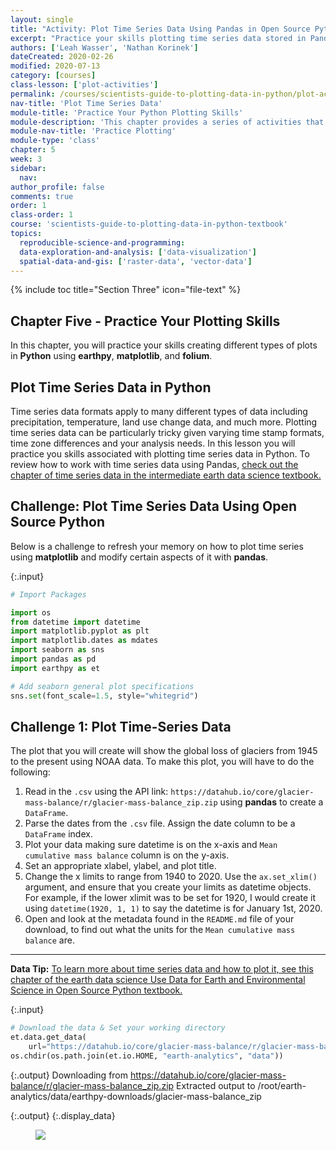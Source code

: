 ```yaml
---
layout: single
title: "Activity: Plot Time Series Data Using Pandas in Open Source Python"
excerpt: "Practice your skills plotting time series data stored in Pandas Data Frames in Python."
authors: ['Leah Wasser', 'Nathan Korinek']
dateCreated: 2020-02-26
modified: 2020-07-13
category: [courses]
class-lesson: ['plot-activities']
permalink: /courses/scientists-guide-to-plotting-data-in-python/plot-activities/plot-time-series-data-python/
nav-title: 'Plot Time Series Data'
module-title: 'Practice Your Python Plotting Skills'
module-description: 'This chapter provides a series of activities that allow you to practice your Python plotting skills using differen types of data.'
module-nav-title: 'Practice Plotting'
module-type: 'class'
chapter: 5
week: 3
sidebar:
  nav:
author_profile: false
comments: true
order: 1
class-order: 1
course: 'scientists-guide-to-plotting-data-in-python-textbook'
topics:
  reproducible-science-and-programming:
  data-exploration-and-analysis: ['data-visualization']
  spatial-data-and-gis: ['raster-data', 'vector-data']
---
```


{% include toc title="Section Three" icon="file-text" %}

<div class='notice--success' markdown="1">

## <i class="fa fa-ship" aria-hidden="true"></i> Chapter Five - Practice Your Plotting Skills

In this chapter, you will practice your skills creating different types of plots in **Python** using **earthpy**, **matplotlib**, and **folium**. 

</div>


<div class='notice--success' markdown="1">

## Plot Time Series Data in Python

Time series data formats apply to many different types of data including precipitation, temperature, land use change data, and much more. Plotting time series data can be particularly tricky given varying time stamp formats, time zone differences and your analysis needs. In this lesson you will practice you skills associated with plotting time series data in Python. To review how to work with time series data using Pandas,  <a href="{{ site.baseurl }}/courses/use-data-open-source-python/use-time-series-data-in-python/introduction-to-time-series-in-pandas-python/">check out the chapter of time series data in the intermediate earth data science textbook.</a>

## <i class="fa fa-graduation-cap" aria-hidden="true"></i> Challenge: Plot Time Series Data Using Open Source Python

Below is a challenge to refresh your memory on how to plot time series using **matplotlib** and modify certain aspects of it with **pandas**. 
</div>

{:.input}
```python
# Import Packages

import os
from datetime import datetime
import matplotlib.pyplot as plt
import matplotlib.dates as mdates
import seaborn as sns
import pandas as pd
import earthpy as et

# Add seaborn general plot specifications
sns.set(font_scale=1.5, style="whitegrid")
```

<div class="notice--warning" markdown="1">

## <i class="fa fa-pencil-square-o" aria-hidden="true"></i> Challenge 1: Plot Time-Series Data

The plot that you will create will show the global loss of glaciers from 1945
to the present using NOAA data. To make this plot, you will have to do the following: 

1. Read in the `.csv` using the API link: `https://datahub.io/core/glacier-mass-balance/r/glacier-mass-balance_zip.zip` using **pandas** to create a `DataFrame`.
2. Parse the dates from the `.csv` file. Assign the date column to be a `DataFrame` index.
3. Plot your data making sure datetime is on the x-axis and `Mean cumulative mass balance` column is on the y-axis. 
4. Set an appropriate xlabel, ylabel, and plot title. 
5. Change the x limits to range from 1940 to 2020. Use the `ax.set_xlim()` argument, and ensure that you create your limits as datetime objects. For example, if the lower xlimit was to be set for 1920, I would create it using `datetime(1920, 1, 1)` to say the datetime is for January 1st, 2020. 
6. Open and look at the metadata found in the `README.md` file of your download, to find out what the units for the `Mean cumulative mass balance` are.

</div>

****
<div class='notice--success alert alert-info' markdown="1">

<i class="fa fa-star"></i> **Data Tip:** <a href="{{ site.baseurl }}/courses/use-data-open-source-python/use-time-series-data-in-python/">To learn more about time series data and how to plot it, see this chapter of the earth data science Use Data for Earth and Environmental Science in Open Source Python textbook.</a>

</div>

{:.input}
```python
# Download the data & Set your working directory
et.data.get_data(
    url="https://datahub.io/core/glacier-mass-balance/r/glacier-mass-balance_zip.zip")
os.chdir(os.path.join(et.io.HOME, "earth-analytics", "data"))
```

{:.output}
    Downloading from https://datahub.io/core/glacier-mass-balance/r/glacier-mass-balance_zip.zip
    Extracted output to /root/earth-analytics/data/earthpy-downloads/glacier-mass-balance_zip





{:.output}
{:.display_data}

<figure>

<img src = "{{ site.url }}/images/courses/scientists-guide-to-plotting-data-in-python-textbook/03-plotting-activities/2020-06-24-activity-02-timeseries/2020-06-24-activity-02-timeseries_7_0.png">

</figure>



